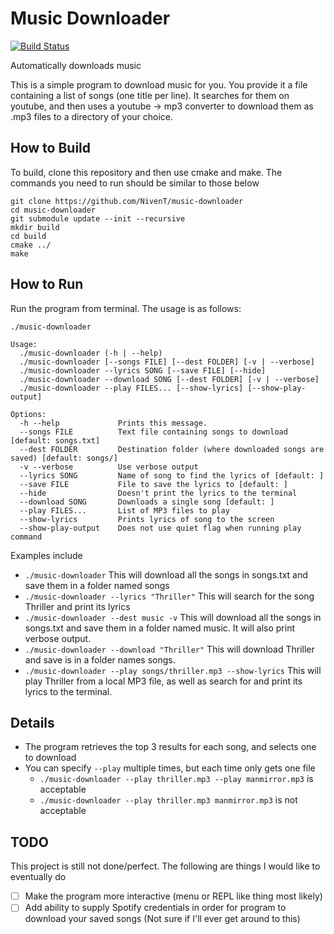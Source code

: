 # Music Downloader
[![Build Status](https://travis-ci.org/NivenT/music-downloader.svg?branch=master)](https://travis-ci.org/NivenT/music-downloader)

Automatically downloads music

This is a simple program to download music for you. You provide it a file containing a list of songs (one title per line). It searches for them on youtube, and then uses a youtube -> mp3 converter to download them as .mp3 files to a directory of your choice.

## How to Build
To build, clone this repository and then use cmake and make. The commands you need to run should be similar to those below
```
git clone https://github.com/NivenT/music-downloader
cd music-downloader
git submodule update --init --recursive
mkdir build
cd build
cmake ../
make
```

## How to Run
Run the program from terminal. The usage is as follows:
```
./music-downloader

Usage:
  ./music-downloader (-h | --help)
  ./music-downloader [--songs FILE] [--dest FOLDER] [-v | --verbose]
  ./music-downloader --lyrics SONG [--save FILE] [--hide]
  ./music-downloader --download SONG [--dest FOLDER] [-v | --verbose]
  ./music-downloader --play FILES... [--show-lyrics] [--show-play-output]

Options:
  -h --help             Prints this message.
  --songs FILE          Text file containing songs to download [default: songs.txt]
  --dest FOLDER         Destination folder (where downloaded songs are saved) [default: songs/]
  -v --verbose          Use verbose output
  --lyrics SONG         Name of song to find the lyrics of [default: ]
  --save FILE           File to save the lyrics to [default: ]
  --hide                Doesn't print the lyrics to the terminal
  --download SONG       Downloads a single song [default: ]
  --play FILES...       List of MP3 files to play
  --show-lyrics         Prints lyrics of song to the screen
  --show-play-output    Does not use quiet flag when running play command
```
Examples include

* `./music-downloader` This will download all the songs in songs.txt and save them in a folder named songs
* `./music-downloader --lyrics "Thriller"` This will search for the song Thriller and print its lyrics
* `./music-downloader --dest music -v` This will download all the songs in songs.txt and save them in a folder named music. It will also print verbose output.
* `./music-downloader --download "Thriller"` This will download Thriller and save is in a folder names songs.
* `./music-downloader --play songs/thriller.mp3 --show-lyrics` This will play Thriller from a local MP3 file, as well as search for and print its lyrics to the terminal.

## Details
- The program retrieves the top 3 results for each song, and selects one to download
- You can specify `--play` multiple times, but each time only gets one file
  - `./music-downloader --play thriller.mp3 --play manmirror.mp3` is acceptable
  - `./music-downloader --play thriller.mp3 manmirror.mp3` is not acceptable

## TODO
This project is still not done/perfect. The following are things I would like to eventually do
- [ ] Make the program more interactive (menu or REPL like thing most likely)
- [ ] Add ability to supply Spotify credentials in order for program to download your saved songs (Not sure if I'll ever get around to this)
